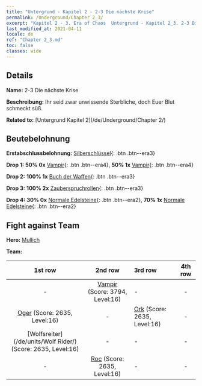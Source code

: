 ```yaml
---
title: "Untergrund - Kapitel 2 - 2-3 Die nächste Krise"
permalink: /Underground/Chapter 2_3/
excerpt: "Kapitel 2 - 3. Era of Chaos  Untergrund - Kapitel 2_3. 2-3 Die nächste Krise"
last_modified_at: 2021-04-11
locale: de
ref: "Chapter 2_3.md"
toc: false
classes: wide
---
```


## Details

 **Name:** 2-3 Die nächste Krise

 **Beschreibung:** Ihr seid zwar unwissende Sterbliche, doch Euer Blut schmeckt süß.

 **Related to:** [Untergrund Kapitel 2](/de/Underground/Chapter 2/)

## Beutebelohnung

 **Erstabschlussbelohnung:** [Silberschlüssel](/de/Items/con_693/){: .btn .btn--era3}

 **Drop 1:** **50% 0x** [Vampir](/de/Items/unt_211/){: .btn .btn--era4}, **50% 1x** [Vampir](/de/Items/unt_211/){: .btn .btn--era4}

 **Drop 2:** **100% 1x** [Buch der Waffen](/de/Items/mat_18/){: .btn .btn--era3}

 **Drop 3:** **100% 2x** [Zauberspruchrollen](/de/Items/con_694/){: .btn .btn--era3}

 **Drop 4:** **30% 0x** [Normale Edelsteine](/de/Items/mat_10/){: .btn .btn--era2}, **70% 1x** [Normale Edelsteine](/de/Items/mat_10/){: .btn .btn--era2}


## Fight against Team
 **Hero:** [Mullich](/de/heroes/Mullich/)

 **Team:**


  | 1st row | 2nd row | 3rd row | 4th row |
  |:----:|:----:|:----|:----:|
  | - | [Vampir](/de/units/Vampire/) (Score: 3794, Level:16)  | - | - |
  | [Oger](/de/units/Ogre/) (Score: 2635, Level:16)  | - | [Ork](/de/units/Orc/) (Score: 2635, Level:16)  | - |
  | [Wolfsreiter](/de/units/Wolf Rider/) (Score: 2635, Level:16)  | - | - | - |
  | - | [Roc](/de/units/Roc/) (Score: 2635, Level:16)  | - | - |


